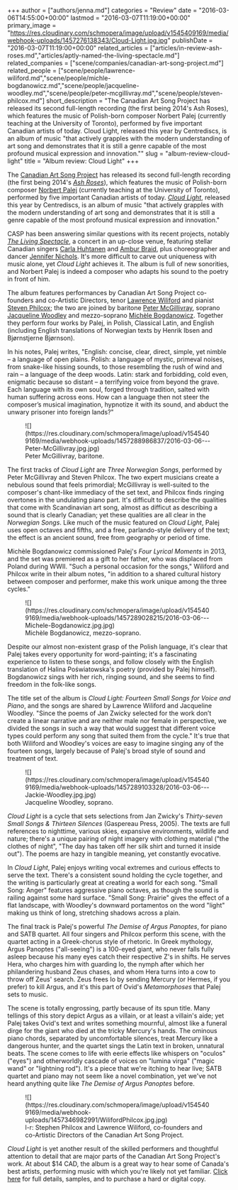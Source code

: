+++
author = ["authors/jenna.md"]
categories = "Review"
date = "2016-03-06T14:55:00+00:00"
lastmod = "2016-03-07T11:19:00+00:00"
primary_image = "https://res.cloudinary.com/schmopera/image/upload/v1545409169/media/webhook-uploads/1457276138343/Cloud-Light.jpg.jpg"
publishDate = "2016-03-07T11:19:00+00:00"
related_articles = ["articles/in-review-ash-roses.md","articles/aptly-named-the-living-spectacle.md"]
related_companies = ["scene/companies/canadian-art-song-project.md"]
related_people = ["scene/people/lawrence-wiliford.md","scene/people/michle-bogdanowicz.md","scene/people/jacqueline-woodley.md","scene/people/peter-mcgillivray.md","scene/people/steven-philcox.md"]
short_description = "The Canadian Art Song Project has released its second full-length recording (the first being 2014&#039;s Ash Roses), which features the music of Polish-born composer Norbert Palej (currently teaching at the University of Toronto), performed by five important Canadian artists of today. Cloud Light, released this year by Centrediscs, is an album of music &quot;that actively grapples with the modern understanding of art song and demonstrates that it is still a genre capable of the most profound musical expression and innovation.&quot;"
slug = "album-review-cloud-light"
title = "Album review: Cloud Light"
+++

The [Canadian Art Song Project](/scene/companies/canadian-art-song-project/) has released its second full-length recording (the first being 2014's [*Ash Roses*](/in-review-ash-roses/)), which features the music of Polish-born composer [Norbert Palej](http://www.norbertpalej.com/) (currently teaching at the University of Toronto), performed by five important Canadian artists of today. [*Cloud Light*](https://www.musiccentre.ca/node/137420), released this year by Centrediscs, is an album of music "that actively grapples with the modern understanding of art song and demonstrates that it is still a genre capable of the most profound musical expression and innovation." 

CASP has been answering similar questions with its recent projects, notably [*The Living Spectacle*](/aptly-named-the-living-spectacle/), a concert in an up-close venue, featuring stellar Canadian singers [Carla Huhtanen](/scene/people/carla-huhtanen/) and [Ambur Braid](/scene/people/ambur-braid/), plus choreographer and dancer [Jennifer Nichols](/scene/people/jennifer-nichols/). It's more difficult to carve out uniqueness with music alone, yet *Cloud Light* achieves it. The album is full of new sonorities, and Norbert Palej is indeed a composer who adapts his sound to the poetry in front of him.

The album features performances by Canadian Art Song Project co-founders and co-Artistic Directors, tenor [Lawrence Wiliford](/scene/people/lawrence-wiliford/) and pianist [Steven Philcox](/scene/people/steven-philcox/); the two are joined by baritone [Peter McGillivray](/scene/people/peter-mcgillivray/), soprano [Jacqueline Woodley](/scene/people/jacqueline-woodley/) and mezzo-soprano [Michèle Bogdanowicz](/scene/people/michele-bogdanowicz/). Together they perform four works by Palej, in Polish, Classical Latin, and English (including English translations of Norwegian texts by Henrik Ibsen and Bjørnstjerne Bjørnson). 

In his notes, Palej writes, "English: concise, clear, direct, simple, yet nimble – a language of open plains. Polish: a language of mystic, primeval noises, from snake-like hissing sounds, to those resembling the rush of wind and rain – a language of the deep woods. Latin: stark and forbidding, cold even, enigmatic because so distant – a terrifying voice from beyond the grave. Each language with its own soul, forged through tradition, salted with human suffering across eons. How can a language then not steer the composer’s musical imagination, hypnotize it with its sound, and abduct the unwary prisoner into foreign lands?"

<figure data-type="image">
![](https://res.cloudinary.com/schmopera/image/upload/v1545409169/media/webhook-uploads/1457288986837/2016-03-06---Peter-McGillivray.jpg.jpg)
<figcaption>Peter McGillivray, baritone.</figcaption>
</figure>

The first tracks of *Cloud Light* are *Three Norwegian Songs*, performed by Peter McGillivray and Steven Philcox. The two expert musicians create a nebulous sound that feels primordial; McGillivray is well-suited to the composer's chant-like immediacy of the set text, and Philcox finds ringing overtones in the undulating piano part. It's difficult to describe the qualities that come with Scandinavian art song, almost as difficut as describing a sound that is clearly Canadian; yet these qualities are all clear in the *Norwegian Songs*. Like much of the music featured on *Cloud Light*, Palej uses open octaves and fifths, and a free, parlando-style delivery of the text; the effect is an ancient sound, free from geography or period of time.

Michèle Bogdanowicz commissioned Palej's *Four Lyrical Moments* in 2013, and the set was premiered as a gift to her father, who was displaced from Poland during WWII. "Such a personal occasion for the songs," Wiliford and Philcox write in their album notes, "in addition to a shared cultural history between composer and performer, make this work unique among the three cycles." 

<figure data-type="image">
![](https://res.cloudinary.com/schmopera/image/upload/v1545409169/media/webhook-uploads/1457289028215/2016-03-06---Michele-Bogdanowicz.jpg.jpg)
<figcaption>Michèle Bogdanowicz, mezzo-soprano.</figcaption>
</figure>

Despite our almost non-existent grasp of the Polish language, it's clear that Palej takes every opportunity for word-painting; it's a fascinating experience to listen to these songs, and follow closely with the English translation of Halina Poświatowska's poetry (provided by Palej himself). Bogdanowicz sings with her rich, ringing sound, and she seems to find freedom in the folk-like songs.

The title set of the album is *Cloud Light: Fourteen Small Songs for Voice and Piano*, and the songs are shared by Lawrence Wiliford and Jacqueline Woodley. "Since the poems of Jan Zwicky selected for the work don’t create a linear narrative and are neither male nor female in perspective, we divided the songs in such a way that would suggest that different voice types could perform any song that suited them from the cycle." It's true that both Wiliford and Woodley's voices are easy to imagine singing any of the fourteen songs, largely because of Palej's broad style of sound and treatment of text. 

<figure data-type="image">
![](https://res.cloudinary.com/schmopera/image/upload/v1545409169/media/webhook-uploads/1457289103328/2016-03-06---Jackie-Woodley.jpg.jpg)
<figcaption>Jacqueline Woodley, soprano.</figcaption>
</figure>

*Cloud Light* is a cycle that sets selections from Jan Zwicky's *Thirty-seven Small Songs & Thirteen Silences* (Gaspereau Press, 2005). The texts are full references to nighttime, various skies, expansive environments, wildlife and nature; there's a unique pairing of night imagery with clothing material ("the clothes of night", "The day has taken off her silk shirt and turned it inside out"). The poems are hazy in tangible meaning, yet constantly evocative. 

In *Cloud Light*, Palej enjoys writing vocal extremes and curious effects to serve the text. There's a consistent sound holding the cycle together, and the writing is particularly great at creating a world for each song. "Small Song: Anger" features aggressive piano octaves, as though the sound is railing against some hard surface. "Small Song: Prairie" gives the effect of a flat landscape, with Woodley's downward portamentos on the word "light" making us think of long, stretching shadows across a plain.

The final track is Palej's powerful *The Demise of Argus Panoptes*, for piano and SATB quartet. All four singers and Philcox perform this scene, with the quartet acting in a Greek-chorus style of rhetoric. In Greek mythology, Argus Panoptes ("all-seeing") is a 100-eyed giant, who never falls fully asleep because his many eyes catch their respective Z's in shifts. He serves Hera, who charges him with guarding Io, the nymph after which her philandering husband Zeus chases, and whom Hera turns into a cow to throw off Zeus' search. Zeus frees Io by sending Mercury (or Hermes, if you prefer) to kill Argus, and it's this part of Ovid's *Metamorphoses* that Palej sets to music.

The scene is totally engrossing, partly because of its spun title. Many tellings of this story depict Argus as a villain, or at least a villain's aide; yet Palej takes Ovid's text and writes something mournful, almost like a funeral dirge for the giant who died at the tricky Mercury's hands. The ominous piano chords, separated by uncomfortable silences, treat Mercury like a dangerous hunter, and the quartet sings the Latin text in broken, unnatural beats. The scene comes to life with eerie effects like whispers on "oculos" ("eyes") and otherworldly cascade of voices on "lumina virga" ("magic wand" or "lightning rod"). It's a piece that we're itching to hear live; SATB quartet and piano may not seem like a novel combination, yet we've not heard anything quite like *The Demise of Argus Panoptes* before.

<figure data-type="image">
![](https://res.cloudinary.com/schmopera/image/upload/v1545409169/media/webhook-uploads/1457346982991/WilifordPhilcox.jpg.jpg)
<figcaption>l-r: Stephen Philcox and Lawrence Wiliford, co-founders and co-Artistic Directors of the Canadian Art Song Project.</figcaption></figure>

*Cloud Light* is yet another result of the skilled performers and thoughtful attention to detail that are major parts of the Canadian Art Song Project's work. At about $14 CAD, the album is a great way to hear some of Canada's best artists, performing music with which you're likely not yet familiar. [Click here](https://www.musiccentre.ca/node/137420) for full details, samples, and to purchase a hard or digital copy. 
